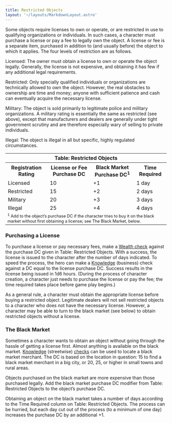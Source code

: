 ```yaml
---
title: Restricted Objects
layout: '~/layouts/MarkdownLayout.astro'
---
```

Some objects require licenses to own or operate, or are restricted in use to
qualifying organizations or individuals. In such cases, a character must
purchase a license or pay a fee to legally own the object. A license or fee is
a separate item, purchased in addition to (and usually before) the object to
which it applies. The four levels of restriction are as follows.

Licensed: The owner must obtain a license to own or operate the object
legally. Generally, the license is not expensive, and obtaining it has few if
any additional legal requirements.

Restricted: Only specially qualified individuals or organizations are
technically allowed to own the object. However, the real obstacles to
ownership are time and money; anyone with sufficient patience and cash can
eventually acquire the necessary license.

Military: The object is sold primarily to legitimate police and military
organizations. A military rating is essentially the same as restricted (see
above), except that manufacturers and dealers are generally under tight
government scrutiny and are therefore especially wary of selling to private
individuals.

Illegal: The object is illegal in all but specific, highly regulated
circumstances.


<table> <tr><th colspan="4">Table: Restricted Objects</th></tr> <tr><th> Registration Rating</th><th> License or Fee Purchase DC</th><th> Black Market Purchase DC<sup>1</sup></th><th> Time Required </th></tr> <tr><td> Licensed</td><td> 10</td><td> +1</td><td> 1 day </td></tr> <tr class="shaded"><td> Restricted</td><td> 15</td><td> +2</td><td> 2 days </td></tr> <tr><td> Military</td><td> 20</td><td> +3</td><td> 3 days </td></tr> <tr class="shaded"><td> Illegal</td><td> 25</td><td> +4</td><td> 4 days </td></tr> <tr><td colspan="4" style="font-size: .8em; text-align: left:"> <sup>1</sup> Add to the object’s purchase DC if the character tries to buy it on the black market without first obtaining a license; see The Black Market, below. </td></tr></table>



### Purchasing a License

To purchase a license or pay necessary fees, make a [Wealth check](/modern.d20.srd/wealth/wealth.check) against the purchase DC given in
Table: Restricted Objects. With a success, the license is issued to the
character after the number of days indicated. To speed the process, the hero
can make a [Knowledge](/modern.d20.srd/skills/knowledge) (business) check
against a DC equal to the license purchase DC. Success results in the license
being issued in 1d6 hours. (During the process of character creation, a
character just needs to purchase the license or pay the fee; the time required
takes place before game play begins.)

As a general rule, a character must obtain the appropriate license before
buying a restricted object. Legitimate dealers will not sell restricted
objects to a character who does not have the necessary license. However, a
character may be able to turn to the black market (see below) to obtain
restricted objects without a license.

###  The Black Market

Sometimes a character wants to obtain an object without going through the
hassle of getting a license first. Almost anything is available on the black
market. [Knowledge](/modern.d20.srd/skills/knowledge) (streetwise)
[checks](/modern.d20.srd/skills/skill.basics) can be used to locate
a black market merchant. The DC is based on the location in question: 15 to
find a black market merchant in a big city, or 20, 25, or higher in small
towns and rural areas.

Objects purchased on the black market are more expensive than those purchased
legally. Add the black market purchase DC modifier from Table: Restricted
Objects to the object’s purchase DC.

Obtaining an object on the black market takes a number of days according to
the Time Required column on Table: Restricted Objects. The process can be
hurried, but each day cut out of the process (to a minimum of one day)
increases the purchase DC by an additional +1.

